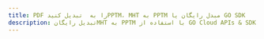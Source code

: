 ---title: PDF را به  تبدیل کنیدPPTM، MHT به PPTM مبدل رایگان یا GO SDKdescription: تبدیل رایگانMHT به PPTM با استفاده از GO Cloud APIs & SDK همچنین اسناد PDF را در Cloud ایجاد، ویرایش و رندر کنید.---